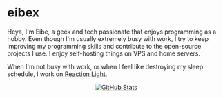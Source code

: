 # eibex

  Heya, I'm Eibe, a geek and tech passionate that enjoys programming as a hobby. Even though I'm usually extremely busy with work, I try to keep improving my programming skills and contribute to the open-source projects I use. I enjoy self-hosting things on VPS and home servers.
 
  When I'm not busy with work, or when I feel like destroying my sleep schedule, I work on [Reaction Light](https://github.com/eibex/reaction-light).

  
<div align="center">

  [![GitHub Stats](https://github-readme-stats.vercel.app/api?username=eibex&theme=default%20&include_all_commits=true&show_icons=true&hide_title=true&hide_border=false&count_private=true&bg_color=f8f8e3&text_color=8e7067&icon_color=30281c&border_color=30281c&title_color=30281c)](javascript:void(0))

</div>
